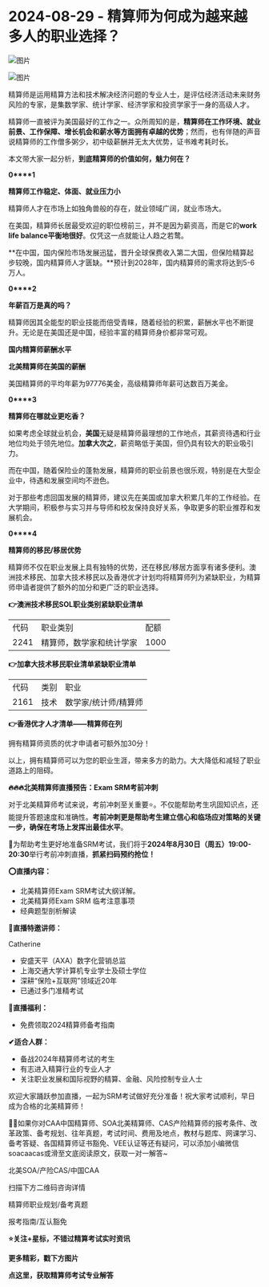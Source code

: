 # 2024-08-29 - 精算师为何成为越来越多人的职业选择？

![图片](https://mmbiz.qpic.cn/mmbiz_jpg/mK3FpI9af4kg4PH3You8v1p2s4zAl35ZxNnxg0MdNmVTvH2IJcatox7FnBcNAnYE4JN8ZPBDeK1yLvRwqaptmA/640?wx_fmt=jpeg&wxfrom=5&wx_lazy=1&wx_co=1&tp=webp)

![图片](https://mmbiz.qpic.cn/sz_mmbiz_gif/mK3FpI9af4nSfVwvozd64cQ7rcicg9NY7aDpmlQHeubb1vZMYf0AYBKd0R4BYEutuL8zyMe4NKXjT1d6SMzlM4g/640?wx_fmt=gif&from=appmsg&wxfrom=5&wx_lazy=1&wx_co=1&tp=webp)

精算师是运用精算方法和技术解决经济问题的专业人士，是评估经济活动未来财务风险的专家，是集数学家、统计学家、经济学家和投资学家于一身的高级人才。

精算师一直被评为美国最好的工作之一。众所周知的是，**精算师在工作环境、就业前景、工作保障、增长机会和薪水等方面拥有卓越的优势**；然而，也有伴随的声音说精算师的工作僧多粥少，初中级薪酬并无太大优势，证书难考耗时长。

本文带大家一起分析，**到底精算师的价值如何，魅力何在？**

**0****1**

**精算师工作稳定、体面、就业压力小**

精算师人才在市场上如独角兽般的存在，就业领域广阔，就业市场大。

在美国，精算师长居最受欢迎的职位榜前三，并不是因为薪资高，而是它的**work life balance平衡地很好**。仅凭这一点就能让人趋之若鹜。

**在中国，国内保险市场发展迅猛，晋升全球保费收入第二大国，但保险精算起步较晚，国内精算师人才匮缺。**预计到2028年，国内精算师的需求将达到5-6万人。

**0****2**

**年薪百万是真的吗？**

精算师因其全能型的职业技能而倍受青睐，随着经验的积累，薪酬水平也不断提升。无论是在美国还是中国，经验丰富的精算师身价都非常可观。

**国内精算师薪酬水平**





**北美精算师在美国的薪酬**

美国精算师的平均年薪为97776美金，高级精算师年薪可达数百万美金。



**0****3**

**精算师在哪就业更吃香？**

如果考虑全球就业机会，**美国**无疑是精算师最理想的工作地点，其薪资待遇和行业地位均处于领先地位。**加拿大次之**，薪资略低于美国，但仍具有较大的职业吸引力。

而在中国，随着保险业的蓬勃发展，精算师的职业前景也很乐观，特别是在大型企业中，待遇和发展空间均不逊色。

对于那些考虑回国发展的精算师，建议先在美国或加拿大积累几年的工作经验。在大学期间，积极参与实习并与导师和校友保持良好关系，争取更多的职业推荐和发展机会。

**0****4**

**精算师的移民/移居优势**

精算师不仅在职业发展上具有独特的优势，还在移民/移居方面享有诸多便利。澳洲技术移民、加拿大技术移民以及香港优才计划均将精算师列为紧缺职业，为精算师申请者提供了额外的加分和更广泛的职业选择。

**👉澳洲技术移民SOL职业类别紧缺职业清单**

|  |  |  |
| --- | --- | --- |
| 代码 | 职业类别 | 配额 |
| 2241 | 精算师，数学家和统计学家 | 1000 |

**👉加拿大技术移民职业清单紧缺职业清单**

|  |  |  |
| --- | --- | --- |
| 代码 | 类别 | 职业 |
| 2161 | 技术 | 数学家/统计师/精算师 |

**👉香港优才人才清单——精算师在列**

拥有精算师资质的优才申请者可额外加30分！



以上，拥有精算师可以为您的职业生涯，带来多方的助力。大大降低和减轻了职业道路上的阻碍。

**🔥🔥🔥北美精算师直播预告：Exam SRM考前冲刺**

对于北美精算师考试来说，考前冲刺至关重要⭐。不仅能帮助考生巩固知识点，还能提升答题速度和准确性。**考前冲刺更是帮助考生建立信心和临场应对策略的关键一步，确保在考场上发挥出最佳水平**。

🙋为帮助考生更好地准备SRM考试，我们将于**2024年8月30日（周五）19:00-20:30**举行考前冲刺直播，**抓紧扫码预约抢位！**



**⭕直播内容：**

* 北美精算师Exam SRM考试大纲详解。
* 北美精算师Exam SRM 临考注意事项
* 经典题型剖析解读

**👩直播特邀讲师：**

Catherine

* 安盛天平（AXA）数字化营销总监
* 上海交通大学计算机专业学士及硕士学位
* 深耕“保险+互联网”领域近20年
* 已通过多门准精考试

**🎁直播福利：**

* 免费领取2024精算师备考指南

**✔适合人群：**

* 备战2024年精算师考试的考生
* 有志进入精算行业的专业人才
* 关注职业发展和国际视野的精算、金融、风险控制专业人士

欢迎大家踊跃参加直播，一起为SRM考试做好充分准备！祝大家考试顺利，早日成为合格的北美精算师！

💁‍♀️如果你对CAA中国精算师、SOA北美精算师、CAS产险精算师的报考条件、改革政策、备考规划、往年真题，考试时间、费用及地点，教材与题库、网课学习、备考答疑、各国精算师证书豁免、VEE认证等还有疑问，可以添加小编微信soacaacas或滑至文底阅读原文，获取一对一解答~

北美SOA/产险CAS/中国CAA

扫描下方二维码咨询详情



精算师职业规划/备考真题

报考指南/互认豁免

**⭐关注+星标，不错过精算考试实时资讯**





**更多精彩，戳下方图片**



[](http://mp.weixin.qq.com/s?__biz=Mzg5ODgxNDE0NQ==&mid=2247499489&idx=1&sn=28bc71f9486a17b4e2a1e8576252b8af&chksm=c05e674ff729ee59dc54a8f5e5fdeacd3fa24632cb9fea93f694e23708dddce948576251acd3&scene=21#wechat_redirect)

[](http://mp.weixin.qq.com/s?__biz=Mzg5ODgxNDE0NQ==&mid=2247498943&idx=1&sn=5bce19bec0ad4273adf76176e0f511af&chksm=c05e6511f729ec074f2cfb8bf9ce06b7a2eb71bbbc70450c89e265774c37dfc5db1c6534d7bb&scene=21#wechat_redirect)

[](http://mp.weixin.qq.com/s?__biz=Mzg5ODgxNDE0NQ==&mid=2247499760&idx=1&sn=16dd1f8015b2fdf0d3f5c47ddf2fcace&chksm=c05e665ef729ef4854ae8257ec868b9532dcfb6820e0234ab54e19cc8c68e8eb7ecffbcb5525&scene=21#wechat_redirect)

[](http://mp.weixin.qq.com/s?__biz=Mzg5ODgxNDE0NQ==&mid=2247498518&idx=1&sn=bad02502a37ffc8531b5fd7f7cf952fe&chksm=c05e62b8f729ebaef2b92ff18af0a0407edb1421c3392c037361ad4a0ddda6c44bfea8e77254&scene=21#wechat_redirect)







**点这里，获取精算师考试专业解答**